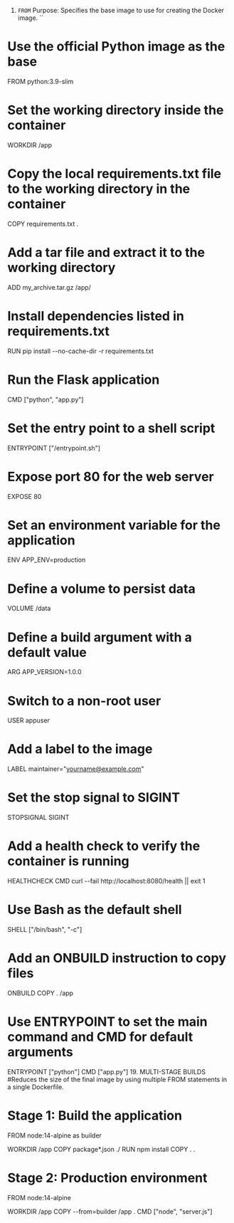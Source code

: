 1. `FROM`
Purpose:
Specifies the base image to use for creating the Docker image.
``
# Use the official Python image as the base
FROM python:3.9-slim
# Set the working directory inside the container
WORKDIR /app
# Copy the local requirements.txt file to the working directory in the container
COPY requirements.txt .
# Add a tar file and extract it to the working directory
ADD my_archive.tar.gz /app/
# Install dependencies listed in requirements.txt
RUN pip install --no-cache-dir -r requirements.txt
# Run the Flask application
CMD ["python", "app.py"]
# Set the entry point to a shell script
ENTRYPOINT ["/entrypoint.sh"]
# Expose port 80 for the web server
EXPOSE 80
# Set an environment variable for the application
ENV APP_ENV=production
# Define a volume to persist data
VOLUME /data
# Define a build argument with a default value
ARG APP_VERSION=1.0.0
# Switch to a non-root user
USER appuser
# Add a label to the image
LABEL maintainer="yourname@example.com"
# Set the stop signal to SIGINT
STOPSIGNAL SIGINT
# Add a health check to verify the container is running
HEALTHCHECK CMD curl --fail http://localhost:8080/health || exit 1
# Use Bash as the default shell
SHELL ["/bin/bash", "-c"]
# Add an ONBUILD instruction to copy files
ONBUILD COPY . /app
# Use ENTRYPOINT to set the main command and CMD for default arguments
ENTRYPOINT ["python"]
CMD ["app.py"]
19. MULTI-STAGE BUILDS
#Reduces the size of the final image by using multiple FROM statements in a single Dockerfile.

# Stage 1: Build the application
FROM node:14-alpine as builder

WORKDIR /app
COPY package*.json ./
RUN npm install
COPY . .

# Stage 2: Production environment
FROM node:14-alpine

WORKDIR /app
COPY --from=builder /app .
CMD ["node", "server.js"]
```
